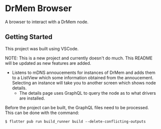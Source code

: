 # DrMem Browser

A browser to interact with a DrMem node.

## Getting Started

This project was built using VSCode.

NOTE: This is a new project and currently doesn't do much. This README will be updated as new features are added.

- Listens to mDNS annoucements for instances of DrMem and adds them to a ListView which some information obtained from the annoucement. Selecting an instance will take you to another screen which shows node details.
  - The details page uses GraphQL to query the node as to what drivers are installed.

Before the project can be built, the GraphQL files need to be processed. This can be done with the command:

```shell
$ flutter pub run build_runner build --delete-conflicting-outputs
```
